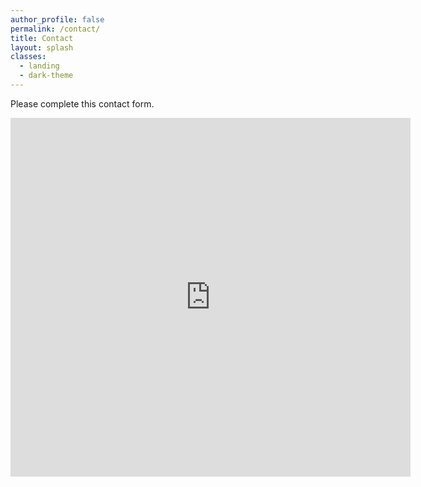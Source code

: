 ```yaml
---
author_profile: false
permalink: /contact/
title: Contact
layout: splash
classes:
  - landing
  - dark-theme
---
```


Please complete this contact form.

<iframe src="https://docs.google.com/forms/d/e/1FAIpQLScMgSqE9-d6g3eX6Z9qYgdmaGKhvdI4AUH5usCbdIHFZfdbcw/viewform?embedded=true" width="640" height="574" frameborder="0" marginheight="0" marginwidth="0">Loading…</iframe>

